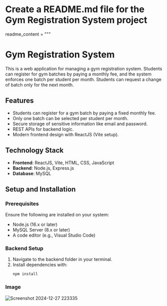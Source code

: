 # Create a README.md file for the Gym Registration System project

readme_content = """
# Gym Registration System

This is a web application for managing a gym registration system. Students can register for gym batches by paying a monthly fee, and the system enforces one batch per student per month. Students can request a change of batch only for the next month.

## Features
- Students can register for a gym batch by paying a fixed monthly fee.
- Only one batch can be selected per student per month.
- Secure storage of sensitive information like email and password.
- REST APIs for backend logic.
- Modern frontend design with ReactJS (Vite setup).

## Technology Stack
- **Frontend**: ReactJS, Vite, HTML, CSS, JavaScript
- **Backend**: Node.js, Express.js
- **Database**: MySQL

## Setup and Installation

### Prerequisites
Ensure the following are installed on your system:
- Node.js (16.x or later)
- MySQL Server (8.x or later)
- A code editor (e.g., Visual Studio Code)

### Backend Setup
1. Navigate to the backend folder in your terminal.
2. Install dependencies with:
   ```bash
   npm install

### Image 

![Screenshot 2024-12-27 223335](https://github.com/user-attachments/assets/a04ab1b8-7b16-40b4-ab36-22a75e274f25)



